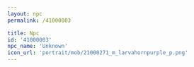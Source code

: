 ```yaml
---
layout: npc
permalink: /41000003

title: Npc
id: '41000003'
npc_name: 'Unknown'
icon_url: 'portrait/mob/21000271_m_larvahornpurple_p.png'
---
```

